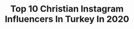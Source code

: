 ---
title: Top 10 Christian Instagram Influencers In Turkey In 2020
description: >-
  Find top christian Instagram influencers in Turkey in 2020. Most popular hashtags: #love #istanbul #turkey #art.
platform: Instagram
profiles:
  - username: "ahedghraizy"
    fullname: >-
      ✨👸🏻🍦عهد🍦👸🏻✨
    location: "Turkey"
    followers: 140833
    engagement: 147
    commentsToLikes: 0.044941
    id: ck0w4c0kkxtod0i19sksxybv2
    verified: false
    hashtags: "#love, #mood, #ayasofya, #igstyle"
  - username: "dornans.girl"
    fullname: >-
      Jamie Dornan ~Naz ☘️
    location: "Turkey"
    followers: 13718
    engagement: 653
    commentsToLikes: 0.017061
    id: ck5c4kv0p1kbr0i113f2ghx4s
    verified: false
    hashtags: "#ireland, #elvadornan, #husband, #robinhood"
  - username: "blogging2girl"
    fullname: >-
      Gökçe's Wonderland
    location: "Turkey"
    followers: 13018
    engagement: 701
    commentsToLikes: 0.028660
    id: ck14gp0da6bq50i19vqwr2h1l
    verified: false
    hashtags: "#artexhibition, #sendorumsuzpazartesi, #perfume, #lipsticklover"
  - username: "amcgrimes5"
    fullname: >-
      Merve
    location: "Turkey"
    followers: 33235
    engagement: 554
    commentsToLikes: 0.006159
    id: ck15thtaki5ao0i19hinib55i
    verified: false
    hashtags: "#carlgrimes, #rip, #christianserratos, #thewalkingdead"
  - username: "dkmontages7"
    fullname: >-
      DK MONTAGES
    location: "Turkey"
    followers: 7690
    engagement: 1165
    commentsToLikes: 0.020495
    id: ck0u2gh7qzx1v0i19k4a22hsn
    verified: false
    hashtags: "#karakartal, #mertg, #turkey, #france"
  - username: "goturkey"
    fullname: >-
      Go Turkey
    location: "Turkey"
    followers: 677116
    engagement: 148
    commentsToLikes: 0.007897
    id: ck0tuj7eq7ela0i19d2xiz6nl
    verified: true
    hashtags: "#goturkey, #turkishtea, #womenpioneersofturkey, #turkishmuseums"
  - username: "eceerken"
    fullname: >-
      Ece Erken
    location: "Turkey"
    followers: 2692609
    engagement: 108
    commentsToLikes: 0.001913
    id: ck5q9xpp3djas0i116rc55pdw
    verified: true
    hashtags: "#christianbale, #7nisan, #beraberg"
  - username: "christian_ferretti"
    fullname: >-
      Christian Ferretti
    location: "Turkey"
    followers: 66303
    engagement: 214
    commentsToLikes: 0.000000
    id: ck15r1n8b5owk0i19xwdkrkou
    verified: false
    hashtags: "#pantheraleo, #loxodonta, #giraffe"
  - username: "rudi.ct"
    fullname: >-
      Rudi Nieuwenhuys - Male Model
    location: "Turkey"
    followers: 17036
    engagement: 438
    commentsToLikes: 0.054913
    id: ck5q9xnaddiyr0i113v2a92t5
    verified: false
    hashtags: "#commitment, #backtowork, #capetown, #film"
  - username: "victorozuna"
    fullname: >-
      Victor Ozuna
    location: "Turkey"
    followers: 51979
    engagement: 167
    commentsToLikes: 0.007063
    id: ck55paxc9a6mp0i11bb1c6klf
    verified: false
    hashtags: "#nowherediary, #couple, #couplegoals, #stayhome"
---